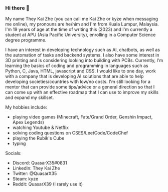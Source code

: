 ### Hi there 👋

<!--
**QuasarX35/QuasarX35** is a ✨ _special_ ✨ repository because its `README.md` (this file) appears on your GitHub profile.

Here are some ideas to get you started:

- 🔭 I’m currently working on ...
- 🌱 I’m currently learning ...
- 👯 I’m looking to collaborate on ...
- 🤔 I’m looking for help with ...
- 💬 Ask me about ...
- 📫 How to reach me: ...
- 😄 Pronouns: ...
- ⚡ Fun fact: ...
-->
  My name They Kai Zhe (you can call me Kai Zhe or kyze when messaging me online), my pronouns are he/him and I'm from Kuala Lumpur, Malaysia. I'm 19 years of age at the time of writing this (2023) and I'm currently a student at APU (Asia Pacific University), enrolling in a Computer Science degree programme.
  
  I have an interest in developing technology such as AI, chatbots, as well as the  automation of tasks and backend systems. I also have some interest in 3D printing and is considering looking into building with PCBs. Currently, I'm learning the basics of coding and programming in languages such as Python, C, Java, HTML, javascript and CSS. I would like to one day, work with a company that is developing AI solutions that are able to help developing societies/countries with low/no costs. I'm still looking for a mentor that can provide some tips/advice or a general direction so that I can come up with an effective roadmap that I can use to improve my skills and expand my skillset.
  
 My hobbies include:
  - playing video games (Minecraft, Fate/Grand Order, Genshin Impact, Apex Legends)
  - watching Youtube & Netflix
  - solving coding questions on CSES/LeetCode/CodeChef
  - playing the Rubik's Cube
  - typing
 
Socials:
- Discord: QuasarX35#0831
- LinkedIn: They Kai Zhe
- Twitter: @QuasarX35
- Steam: kyze
- Reddit: QuasarX39 (I rarely use it)
